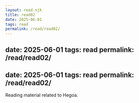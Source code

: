 ```yaml
---
layout: read.njk
title: read02
date: 2025-06-01
tags: read
permalink: /read/read02/
---
```


date: 2025-06-01
tags: read
permalink: /read/read02/
---

date: 2025-06-01
tags: read
permalink: /read/read02/
---

Reading material related to Hegoa.
